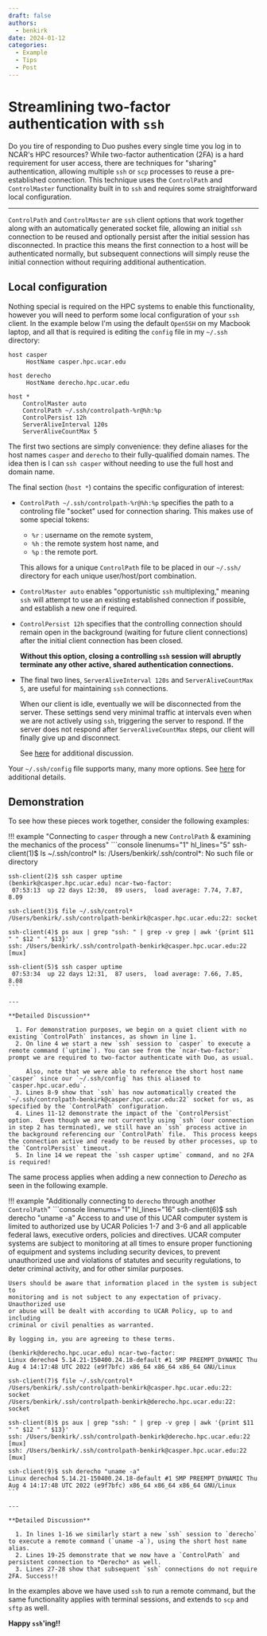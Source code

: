 ```yaml
---
draft: false
authors:
  - benkirk
date: 2024-01-12
categories:
  - Example
  - Tips
  - Post
---
```


# Streamlining two-factor authentication with `ssh`

Do you tire of responding to Duo pushes every single time you log in to NCAR's HPC resources?  While two-factor authentication (2FA) is a hard requirement for user access, there are techniques for "sharing" authentication, allowing multiple `ssh` or `scp` processes to reuse a pre-established connection.  This technique uses the `ControlPath`  and `ControlMaster` functionality built in to `ssh` and requires some straightforward local configuration.

<!-- more -->

---
`ControlPath` and `ControlMaster` are `ssh` client options that work together along with an automatically generated socket file, allowing an initial `ssh` connection to be reused and optionally persist after the initial session has disconnected. In practice this means the first connection to a host will be authenticated normally, but subsequent connections will simply reuse the initial connection without requiring additional authentication.



## Local configuration
Nothing special is required on the HPC systems to enable this functionality, however you will need to perform some local configuration of your `ssh` client.  In the example below I'm using the default `OpenSSH` on my Macbook laptop, and all that is required is editing the `config` file in my `~/.ssh` directory:

```pre title="~/.ssh/config" linenums="1"  hl_lines="7-12"
host casper
     HostName casper.hpc.ucar.edu

host derecho
     HostName derecho.hpc.ucar.edu

host *
    ControlMaster auto
    ControlPath ~/.ssh/controlpath-%r@%h:%p
    ControlPersist 12h
    ServerAliveInterval 120s
    ServerAliveCountMax 5
```

The first two sections are simply convenience: they define aliases for the host names `casper` and `derecho` to their fully-qualified domain names.  The idea then is I can `ssh casper` without needing to use the full host and domain name.

The final section (`host *`) contains the specific configuration of interest:

- `ControlPath ~/.ssh/controlpath-%r@%h:%p` specifies the path to a controling file "socket" used for connection sharing.  This makes use of some special tokens:
     - `%r` : username on the remote system,
     - `%h` : the remote system host name, and
     - `%p` : the remote port.

     This allows for a unique `ControlPath` file to be placed in our `~/.ssh/` directory for each unique user/host/port combination.

- `ControlMaster auto` enables "opportunistic `ssh` multiplexing," meaning `ssh` will attempt to use an existing established connection if possible, and establish a new one if required.
- `ControlPersist 12h` specifies that the controlling connection should remain open in the background (waiting for future client connections) after the initial client connection has been closed.

    **Without this option, closing a controlling `ssh` session will abruptly terminate any other active, shared authentication connections.**

- The final two lines, `ServerAliveInterval 120s` and `ServerAliveCountMax 5`, are useful for maintaining `ssh` connections.

    When our client is idle, eventually we will be disconnected from the server.  These settings send very minimal traffic at intervals even when we are not actively using `ssh`, triggering the server to respond.  If the server does not respond after `ServerAliveCountMax` steps, our client will finally give up and disconnect.

    See [here](https://www.baeldung.com/linux/ssh-keep-alive) for additional discussion.

Your `~/.ssh/config` file supports many, many more options.  See [here](https://man.openbsd.org/ssh_config) for additional details.

## Demonstration

To see how these pieces work together, consider the following examples:

!!! example "Connecting to `casper` through a new `ControlPath` & examining the mechanics of the process"
    ```console linenums="1" hl_lines="5"
    ssh-client(1)$ ls ~/.ssh/control*
    ls: /Users/benkirk/.ssh/control*: No such file or directory

    ssh-client(2)$ ssh casper uptime
    (benkirk@casper.hpc.ucar.edu) ncar-two-factor:
     07:53:13  up 22 days 12:30,  89 users,  load average: 7.74, 7.87, 8.09

    ssh-client(3)$ file ~/.ssh/control*
    /Users/benkirk/.ssh/controlpath-benkirk@casper.hpc.ucar.edu:22: socket

    ssh-client(4)$ ps aux | grep "ssh: " | grep -v grep | awk '{print $11 " " $12 " " $13}'
    ssh: /Users/benkirk/.ssh/controlpath-benkirk@casper.hpc.ucar.edu:22 [mux]

    ssh-client(5)$ ssh casper uptime
     07:53:34  up 22 days 12:31,  87 users,  load average: 7.66, 7.85, 8.08
    ```

    ---

    **Detailed Discussion**

      1. For demonstration purposes, we begin on a quiet client with no existing `ControlPath` instances, as shown in line 1.
      2. On line 4 we start a new `ssh` session to `casper` to execute a remote command (`uptime`). You can see from the `ncar-two-factor:` prompt we are required to two-factor authenticate with Duo, as usual.

         Also, note that we were able to reference the short host name `casper` since our `~/.ssh/config` has this aliased to `casper.hpc.ucar.edu`.
      3. Lines 8-9 show that `ssh` has now automatically created the `~/.ssh/controlpath-benkirk@casper.hpc.ucar.edu:22` socket for us, as specified by the `ControlPath` configuration.
      4. Lines 11-12 demonstrate the impact of the `ControlPersist` option.  Even though we are not currently using `ssh` (our connection in step 2 has terminated), we still have an `ssh` process active in the background referencing our `ControlPath` file.  This process keeps the connection active and ready to be reused by other processes, up to the `ControlPersist` timeout.
      5. In line 14 we repeat the `ssh casper uptime` command, and no 2FA is required!


The same process applies when adding a new connection to *Derecho* as seen in the following example.

!!! example "Additionally connecting to `derecho` through another `ControlPath`"
    ```console linenums="1" hl_lines="16"
    ssh-client(6)$ ssh derecho "uname -a"
    Access to and use of this UCAR computer system is limited to authorized use by
    UCAR Policies 1-7 and 3-6 and all applicable federal laws, executive orders,
    policies and directives. UCAR computer systems are subject to monitoring at all
    times to ensure proper functioning of equipment and systems including security
    devices, to prevent unauthorized use and violations of statutes and security
    regulations, to deter criminal activity, and for other similar purposes.

    Users should be aware that information placed in the system is subject to
    monitoring and is not subject to any expectation of privacy. Unauthorized use
    or abuse will be dealt with according to UCAR Policy, up to and including
    criminal or civil penalties as warranted.

    By logging in, you are agreeing to these terms.

    (benkirk@derecho.hpc.ucar.edu) ncar-two-factor:
    Linux derecho4 5.14.21-150400.24.18-default #1 SMP PREEMPT_DYNAMIC Thu Aug 4 14:17:48 UTC 2022 (e9f7bfc) x86_64 x86_64 x86_64 GNU/Linux

    ssh-client(7)$ file ~/.ssh/control*
    /Users/benkirk/.ssh/controlpath-benkirk@casper.hpc.ucar.edu:22:  socket
    /Users/benkirk/.ssh/controlpath-benkirk@derecho.hpc.ucar.edu:22: socket

    ssh-client(8)$ ps aux | grep "ssh: " | grep -v grep | awk '{print $11 " " $12 " " $13}'
    ssh: /Users/benkirk/.ssh/controlpath-benkirk@derecho.hpc.ucar.edu:22 [mux]
    ssh: /Users/benkirk/.ssh/controlpath-benkirk@casper.hpc.ucar.edu:22 [mux]

    ssh-client(9)$ ssh derecho "uname -a"
    Linux derecho4 5.14.21-150400.24.18-default #1 SMP PREEMPT_DYNAMIC Thu Aug 4 14:17:48 UTC 2022 (e9f7bfc) x86_64 x86_64 x86_64 GNU/Linux
    ```

    ---

    **Detailed Discussion**

      1. In lines 1-16 we similarly start a new `ssh` session to `derecho` to execute a remote command (`uname -a`), using the short host name alias.
      2. Lines 19-25 demonstrate that we now have a `ControlPath` and persistent connection to *Derecho* as well.
      3. Lines 27-28 show that subsequent `ssh` connections do not require 2FA. Success!!


In the examples above we have used `ssh` to run a remote command, but the same functionality applies with terminal sessions, and extends to `scp` and `sftp` as well.

**Happy `ssh`'ing!!**

<!--  LocalWords:  derecho ControlMaster ControlPath ControlPersist ServerAliveInterval ServerAliveCountMax casper linenums uptime ncar -->
